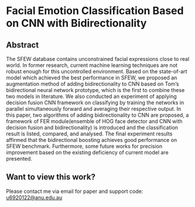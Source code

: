 # Facial Emotion Classification Based on CNN with Bidirectionality

## Abstract
The SFEW database contains unconstrained facial expressions close to real world. In former research, current machine learning techniques are not robust enough for this uncontrolled environment. Based on the state-of-art model which achieved the best performance in SFEW, we proposed an augmentation method of adding bidirectionality to CNN based on Tom’s bidirectional neural network prototype, which is the first to combine these two models in literature. We also conducted an experiment of applying decision fusion CNN framework on classifying by training the networks in parallel simultaneously forward and averaging their respective output. In this paper, two algorithms of adding bidirectionality to CNN are proposed, a framework of FER module(ensemble of HOG face detector and CNN with decision fusion and bidirectionality) is introduced and the classification result is listed, compared, and analysed. The final experiment results affirmed that the bidirectional boosting achieves good performance on SFEW benchmark. Furthermore, some future works for precision improvement based on the existing deficiency of current model are presented.

## Want to view this work?
Please contact me via email for paper and support code: u6920122@anu.edu.au
